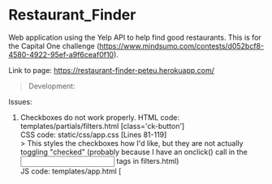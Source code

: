 # Restaurant_Finder
Web application using the Yelp API to help find good restaurants. This is for the Capital One challenge (https://www.mindsumo.com/contests/d052bcf8-4580-4922-95ef-a9f6ceaf0f10).

Link to page: https://restaurant-finder-peteu.herokuapp.com/


> Development:

Issues:
1. Checkboxes do not work properly.
	HTML code: templates/partials/filters.html  [class='ck-button']<br/>
	CSS code: static/css/app.css  [Lines 81-119]<br/>
		> This styles the checkboxes how I'd like, but they are not actually toggling "checked" (probably because I have an onclick() call in the <input> tags in filters.html)<br/>
	JS code: templates/app.html  [<script> tags at top]<br/>
		> I've tried a ton of things (much of it commented out)  
		> I can't get:<br/>
			- a callback to Python [home.py/background_process()] while having the ""check boxes"" (look like buttons) to toggle (the css is supposed to make them change color -- don't get confused with my hover settings, remove cursor after clicking to see if it changes color as intended<br/>
		> I can get:<br/>
			- some sort of callback from html/css through JS into Python, which I save in Python class attributes.<br/>

2. Location not working.<br/>
	UPDATE 3/6/20: The location work is read from Windows after pushing to Heroku. Only problem is efficient testing will be tricky.
	I've deleted most of the code at this point. Tried implementing this: https://developer.mozilla.org/en-US/docs/Web/API/Geolocation_API and it did not work due to "network issues".<br/>
	Aparently "Geolocation API" is really simple (only two methods) -- my issue could be in the browser? (I'm using firefox from Ubuntu virtualbox).
	I also wanted to make a callback to Python with the lat/lon and update home.storedData (defined main.py line 35), so that the location is saved and does not repeatedly ask the user to allow.<br/>
	JS code: templates/app.html<br/>
	HTML code: templates/app.html [attempt to call JS function line 191]<br/>


Toggle buttons for meal time (breakfast/lunch/dinner/late night)<br/>
Toggle buttons for popularity (rating, num reviews)<br/>
Get user location<br/>
Get distance user is willing to travel<br/>
Adjust min/ max distance in API request as needed<br/>
Improve efficiency of loading businesses<br/>
<br/>

Maybe worth my time:<br/>
Loading screen/icon<br/>
div containers: Had to hard code b/c wasted way too much time trying to dynamically do the rows/columns to fit exactly the screen (vh/vw)<br/>


Before submission:
update readme (mention creds.py)
update gitignore (remove creds.py)


